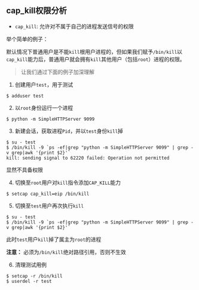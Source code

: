 ## cap_kill权限分析

- `cap_kill`: 允许对不属于自己的进程发送信号的权限

举个简单的例子：

默认情况下普通用户是不能`kill`根用户进程的，但如果我们赋予`/bin/kill`以`cap_kill`能力后，普通用户就会拥有`kill`其他用户（包括`root`）进程的权限。

> 让我们通过下面的例子加深理解

1. 创建用户`test`，用于测试

```shell
$ adduser test
```

2. 以`root`身份运行一个进程

```shell
$ python -m SimpleHTTPServer 9099
```

3. 新建会话，获取进程`Pid`，并以`test`身份`kill`掉

```shell
$ su - test
$ /bin/kill -9 `ps -ef|grep "python -m SimpleHTTPServer 9099" | grep -v grep|awk '{print $2}'`
kill: sending signal to 62220 failed: Operation not permitted
```

显然不具备权限

4. 切换至`root`用户对`kill`指令添加`CAP_KILL`能力

```shell
$ setcap cap_kill=eip /bin/kill 
```

5. 切换至`test`用户再次执行`kill`

```shell
$ su - test
$ /bin/kill -9 `ps -ef|grep "python -m SimpleHTTPServer 9099" | grep -v grep|awk '{print $2}'`
```

此时`test`用户`kill`掉了属主为`root`的进程

**注意：** 必须为`/bin/kill`绝对路径引用，否则不生效

6. 清理测试用例

```shell
$ setcap -r /bin/kill
$ userdel -r test 
```
